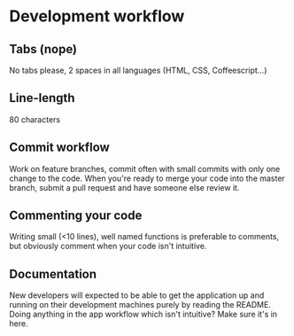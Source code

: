 # Development workflow

## Tabs (nope)
No tabs please, 2 spaces in all languages (HTML, CSS, Coffeescript...)

## Line-length
80 characters

## Commit workflow 
Work on feature branches, commit often with small commits with only one change
to the code. When you're ready to merge your code into the master branch,
submit a pull request and have someone else review it.

## Commenting your code
Writing small (<10 lines), well named functions is preferable to comments, but
obviously comment when your code isn't intuitive.

## Documentation
New developers will expected to be able to get the application up and running
on their development machines purely by reading the README. Doing anything in
the app workflow which isn't intuitive? Make sure it's in here.
